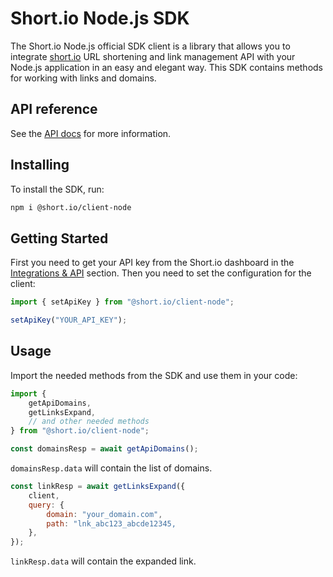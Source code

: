 # Short.io Node.js SDK

The Short.io Node.js official SDK client is a library that allows you to integrate [short.io](https://short.io) URL shortening and link management API with your Node.js application in an easy and elegant way.
This SDK contains methods for working with links and domains.

## API reference

See the [API docs](https://developers.short.io/reference) for more information.

## Installing

To install the SDK, run:

```sh
npm i @short.io/client-node
```

## Getting Started

First you need to get your API key from the Short.io dashboard in the [Integrations & API](https://app.short.io/settings/integrations/api-key) section.
Then you need to set the configuration for the client:

```js
import { setApiKey } from "@short.io/client-node";

setApiKey("YOUR_API_KEY");
```

## Usage

Import the needed methods from the SDK and use them in your code:

```js
import {
    getApiDomains,
    getLinksExpand,
    // and other needed methods
} from "@short.io/client-node";

const domainsResp = await getApiDomains();
```

`domainsResp.data` will contain the list of domains.

```js
const linkResp = await getLinksExpand({
    client,
    query: {
        domain: "your_domain.com",
        path: "lnk_abc123_abcde12345,
    },
});
```

`linkResp.data` will contain the expanded link.
